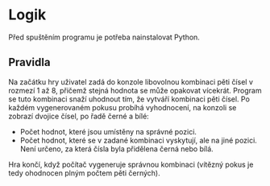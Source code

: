 # Logik
Před spuštěním programu je potřeba nainstalovat Python. 
## Pravidla
Na začátku hry uživatel zadá do konzole libovolnou kombinaci pěti čísel v rozmezí 1 až 8, přičemž stejná hodnota se může opakovat vícekrát. Program se tuto kombinaci snaží uhodnout tím, že vytváří kombinaci pěti čísel. Po každém vygenerovaném pokusu probíhá vyhodnocení, na konzoli se zobrazí dvojice čísel, po řadě černé a bílé:
+ Počet hodnot, které jsou umístěny na správné pozici.
+ Počet hodnot, které se v zadané kombinaci vyskytují, ale na jiné pozici.
Není určeno, za která čísla byla přidělena černá nebo bílá.

Hra končí, když počítač vygeneruje správnou kombinaci (vítězný pokus je tedy ohodnocen plným počtem  pěti černých).
